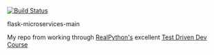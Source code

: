 [![Build Status](https://travis-ci.org/jasondewitt/flask-microservices-main.svg?branch=master)](https://travis-ci.org/jasondewitt/flask-microservices-main)

flask-microservices-main

My repo from working through [RealPython's](www.realpython.com) excellent [Test Driven Dev Course](http://testdriven.io)
